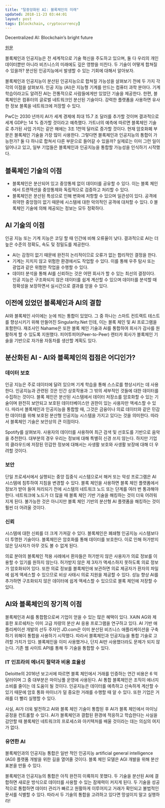 ```yaml
---
title: "탈중앙화된 AI: 블록체인의 미래"
updated: 2018-11-23 03:44:01
layout: post
tags: [blockchain, cryptocurrency]
---
```


Decentralized AI: Blockchain’s bright future

[원문](https://espeoblockchain.com/blog/decentralized-ai-benefits/)

블록체인과 인공지능은 전 세계적으로 기술 혁신을 주도하고 있으며, 둘 다 우리의 개인 데이터뿐만 아니라 비즈니스의 미래에도 깊은 영향을 미친다. 두 기술이 어떻게 합쳐질 수 있을까? 분산된 인공지능에서 발생할 수 있는 기회에 대해서 알아보자.

블록체인과 인공지능이 분산된 인공지능으로 합쳐질 가능성을 살펴보기 전에 두 가지 각각의 이점을 살펴보자. 인공 지능 (AI)은 지능형 기계를 만드는 컴퓨터 과학 분야다. 기계 학습이라고도 알려진 AI는 전통적으로 사람들에게만 있었던 기술을 제공한다. 한편, 블록체인은 컴퓨터의 글로벌 네트워크인 분산된 기술이다. 강력한 플랫폼을 사용하면 유사한 정보 블록을 네트워크에 저장할 수 있다.

PwC는 2030 년까지 AI가 세계 경제에 최대 15.7 조 달러를 추가할 것이며 결과적으로 세계 GDP는 14 % 증가할 것이라고 예측했다. 가트너의 예측에 따르면 블록체인 기술로 추가된 사업 가치는 같은 해에는 3조 1천억 달러로 증가할 것이다. 현재 암호화폐 부문은 블록체인 기술을 가장 많이 사용한다. 그렇다면 블록체인과 인공지능의 통합이 가능한가? 둘 다 하나로 합쳐서 다른 부문으로 들어갈 수 있을까? 실제로는 이미 그런 일이 일어나고 있고, 일부 기업들은 블록체인과 인공지능을 통합할 가능성을 인식하기 시작했다.

## 블록체인 기술의 이점

- 블록체인은 분산되어 있고 중앙통제 없이 데이터를 공유할 수 있다. 이는 블록 체인에서 트랜잭션을 중앙통제와 독립적으로 검증하고 처리할 수 있다.
- 블록체인은 분산된 특성으로 인해 변화에 저항할 수 있으며 일관성이 있다. 공격에 취약한 중앙점이 없기 때문에 시스템에 대한 악의적인 공격에 대처할 수 있다.
0 블록체인 기술에 의해 제공되는 정보는 모두 정확하다.

## AI 기술의 이점

인공 지능 또는 기계 지능은 코딩 할 때 인간에 비해 오류율이 낮다. 결과적으로 AI는 더 높은 수준의 정확도, 속도 및 정밀도를 제공한다.

- AI는 감정이 없기 때문에 완전히 논리적이므로 오류가 없는 합리적인 결정을 한다.
- 기계는 지치지 않고 위험한 환경에서도 작업할 수 있다. 이를 통해 우주 탐사 또는 광업과 같은 위험한 작업을 수행할 수 있다.
- 데이터 분석을 통해 AI를 신뢰하는 것은 어떤 회사가 할 수 있는 최선의 결정이다. 인공 지능은 구조화되지 않은 데이터를 쉽게 계산할 수 있으며 데이터를 분석할 때 정확성을 보장하면서 실시간으로 결과를 얻을 수 있다.

## 이전에 있었던 블록체인과 AI의 결합

AI와 블록체인 사이에는 눈에 띄는 통합이 있었다. 그 중 하나는 스마트 컨트랙트 테스트를 향상시키기 위해 만들어진 Singularity.Net 인데, 이는 블록 체인 및 AI 프로그램을 포함한다. 재조사인 Nahame은 또한 블록 체인 기술과 AI를 통합하여 회사가 감사를 원활하게 할 수 있도록 지원했다. 피어투피어(Peer-to-Peer) 렌터카 회사가 블록체인 기술을 기반으로 자가용 자동차를 생산할 계획도 있다.

## 분산화된 AI - AI와 블록체인의 접점은 어디인가?

### 데이터 보호

인공 지능은 주로 데이터에 달려 있으며 기계 학습을 통해 스스로를 향상시키는 데 사용한다. 인공지능과 관련된 것은 인간 상호작용과 그 밖의 세부적인 것들에 대한 데이터를 수집하는 것이다. 블록 체인은 분산된 시스템에서 데이터 저장소를 암호화할 수 있는 기술이며 완전히 보안되고 보호된 데이터베이스만 권한이 있는 사용자만 액세스할 수 있다. 따라서 블록체인과 인공지능을 통합할 때, 그것은 금융이나 의료 데이터와 같은 민감한 데이터를 위해 보호된 분산형 인공지능 시스템을 가지고 있다는 것을 의미한다. 따라서 블록체인 기술은 보안상의 큰 이점이다.

Spotify를 살펴보자. 사용자의 데이터를 사용하여 최근 검색 및 선호도를 기반으로 음악을 추천한다. 대부분의 경우 우리는 정보에 대해 특별히 신경 쓰지 않는다. 하지만 기업의 클라우드에 저장된 민감한 정보에 대해서는 사생활 보호와 사생활 보장에 대해 더 우려할 것이다.

### 보안

단일 프로세서에서 실행되는 중앙 집중식 시스템으로서 해커 또는 악성 프로그램은 AI 시스템에 침투하여 지침을 변경할 수 있다. 블록 체인을 사용하면 블록 체인 플랫폼에서 정보가 받아 들여 처리되기 전에 시스템의 네트워크 노드 또는 단계를 여러 번 통과해야 한다. 네트워크에 노드가 더 많을 때 블록 체인 기반 기술을 해킹하는 것이 더욱 어려워지게 된다. 불가능한 것은 아니지만 블록 체인 기반의 분산형 AI 플랫폼을 해킹하는 것이 훨씬 더 어려울 것이다.

### 신뢰

시스템에 대한 신뢰를 더 크게 가져갈 수 있다. 블록체인은 폐쇄형 인공지능 시스템보다 더 투명한 기술이다. 블록체인은 암호화를 통해 데이터를 보호한다. 이로 인해 허가받지 않은 당사자가 아무 것도 볼 수 없게 된다.

의료 분야의 블록체인 적용 사례에서 환자들은 허가받지 않은 사용자가 의료 정보를 이용할 수 있기를 원하지 않는다. 허가받지 않은 제 3자가 액세스하지 못하도록 의료 정보가 암호화되어 있다. 또한 의료 정보를 블록체인에 보관하면 의료 제공자가 환자의 파일에 쉽게 액세스할 수 있으므로 비상 사태시 의료 지원을 제공할 수 있다. 성능 향상 AI를 추가하면 구조화되지 않은 데이터에 쉽게 액세스할 수 있으므로 블록 체인에 저장할 수 있다.

## AI와 블록체인의 장기적 이점

블록체인과 AI를 통합함으로써 기업이 얻을 수 있는 많은 혜택이 있다. XAIN AG와 제휴한 포르쉐차는 이미 고급 차량의 분산 AI 응용 프로그램을 연구하고 있다. AI 기반 애플리케이션 개발의 선두 주자인 JD.com은 이미 분산된 비즈니스 애플리케이션을 구축하기 위해이 통합을 사용하기 시작했다. 따라서 블록체인과 인공지능을 통합 기술로 고려할 가치가 있다. 블록체인을 이미 사용했거나, 단지 AI만 사용했더라도 문제가 되지 않는다. 기존 웹 사이트 API를 통해 두 기술을 통합할 수 있다.

### IT 인프라의 에너지 절약과 비용 효율성

Deloitte의 2016년 보고서에 따르면 블록 체인에서 거래를 인증하는 연간 비용은 6 억 달러이며 그 중 대부분은 마이닝풀 운영에 사용된다. AI 통합 블록체인은 조직이 에너지 소비를 줄이는 데 도움이 될 것이다. 인공지능은 데이터를 예측하고 신속하게 계산할 수 있기 때문에 암호 통화 마이너가 덜 중요한 거래를 수행할 때 알 수 있다. 또한 기업은 거래를 더 빨리 실행할 수 있다.

사실, AI가 더욱 발전하고 AI와 블록 체인 기술이 통합된 후 AI가 블록 체인에서 마이닝 공정을 컨트롤할 수 있다. AI가 블록체인과 결합된 환경에 적응하고 학습한다는 사실을 감안할 때 블록체인 네트워크의 프로세스와 아키텍처를 배울 것이라는 데는 의심의 여지가 없다.

### 유연한 AI

블록체인과의 인공지능 통합은 일반 적인 인공지능 artificial general intelligence (AGI) 플랫폼 개발을 위한 길을 열어줄 것이다. 블록 체인 모델은 AGI 개발을 위해 분산 표본을 만들 수 있다.

블록체인과 인공지능의 통합은 아직 완전히 이륙하지 못했다. 두 기술을 분산된 AI에 결합하면 새로운 방식으로 데이터를 사용할 수 있는 잠재력이 커지게 된다. 두 기술을 성공적으로 통합하면 데이터 관리가 빠르고 원활하게 이루어지고 거래가 확인되고 불법적인 문서를 식별할 수 있다. 따라서 두 기술의 통합을 고려하고 있다면 망설이지 말고 실행하라!